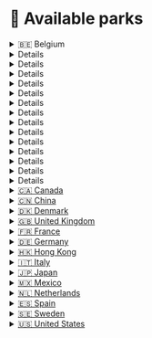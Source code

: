 # :roller_coaster: Available parks
<details>
<summary>🇧🇪 Belgium</summary>
<<<<<<< HEAD
<li><strong>276</strong> : <a href="parks/Bellewaerde.md">Bellewaerde</li>
<li><strong>54</strong> : <a href="parks/Plopsaland De Panne.md">Plopsaland De Panne</li>
</details>
<details>
<summary>🇨🇦 Canada</summary>
<li><strong>58</strong> : <a href="parks/Canada's Wonderland.md">Canada's Wonderland</li>
</details>
<details>
<summary>🇨🇳 China</summary>
<li><strong>30</strong> : <a href="parks/Shanghai Disney Resort.md">Shanghai Disney Resort</li>
</details>
<details>
<summary>🇩🇰 Denmark</summary>
<li><strong>290</strong> : <a href="parks/Djurs Sommerland.md">Djurs Sommerland</li>
<li><strong>18</strong> : <a href="parks/Fårup Sommerland.md">Fårup Sommerland</li>
<li><strong>52</strong> : <a href="parks/Legoland Billund.md">Legoland Billund</li>
<li><strong>287</strong> : <a href="parks/Tivoli Gardens.md">Tivoli Gardens</li>
</details>
<details>
<summary>🇬🇧 United Kingdom</summary>
<li><strong>1</strong> : <a href="parks/Alton Towers.md">Alton Towers</li>
<li><strong>273</strong> : <a href="parks/Blackpool Pleasure Beach.md">Blackpool Pleasure Beach</li>
<li><strong>3</strong> : <a href="parks/Chessington World of Adventures.md">Chessington World of Adventures</li>
<li><strong>289</strong> : <a href="parks/Drayton Manor.md">Drayton Manor</li>
<li><strong>27</strong> : <a href="parks/Legoland Windsor.md">Legoland Windsor</li>
<li><strong>49</strong> : <a href="parks/Paultons Park.md">Paultons Park</li>
<li><strong>2</strong> : <a href="parks/Thorpe Park.md">Thorpe Park</li>
</details>
<details>
<summary>🇫🇷 France</summary>
<li><strong>4</strong> : <a href="parks/Disneyland Park Paris.md">Disneyland Park Paris</li>
<li><strong>291</strong> : <a href="parks/Futuroscope.md">Futuroscope</li>
<li><strong>303</strong> : <a href="parks/Le Pal.md">Le Pal</li>
<li><strong>9</strong> : <a href="parks/Parc Astérix.md">Parc Astérix</li>
<li><strong>304</strong> : <a href="parks/Vulcania.md">Vulcania</li>
<li><strong>301</strong> : <a href="parks/Walibi Rhône-Alpes.md">Walibi Rhône-Alpes</li>
<li><strong>28</strong> : <a href="parks/Walt Disney Studios Paris.md">Walt Disney Studios Paris</li>
</details>
<details>
<summary>🇩🇪 Germany</summary>
<li><strong>51</strong> : <a href="parks/Europa Park.md">Europa Park</li>
<li><strong>25</strong> : <a href="parks/Heide Park .md">Heide Park </li>
<li><strong>302</strong> : <a href="parks/Holiday Park.md">Holiday Park</li>
<li><strong>278</strong> : <a href="parks/Legoland Deutschland.md">Legoland Deutschland</li>
<li><strong>56</strong> : <a href="parks/Phantasialand.md">Phantasialand</li>
<li><strong>309</strong> : <a href="parks/Rulantica.md">Rulantica</li>
</details>
<details>
<summary>🇭🇰 Hong Kong</summary>
<li><strong>31</strong> : <a href="parks/Disneyland Hong Kong.md">Disneyland Hong Kong</li>
</details>
<details>
<summary>🇮🇹 Italy</summary>
<li><strong>12</strong> : <a href="parks/Gardaland.md">Gardaland</li>
</details>
<details>
<summary>🇯🇵 Japan</summary>
<li><strong>285</strong> : <a href="parks/Legoland Japan.md">Legoland Japan</li>
<li><strong>275</strong> : <a href="parks/Tokyo Disney Resort Disney Sea.md">Tokyo Disney Resort Disney Sea</li>
<li><strong>274</strong> : <a href="parks/Tokyo Disney Resort Magic Kingdom.md">Tokyo Disney Resort Magic Kingdom</li>
<li><strong>284</strong> : <a href="parks/Universal Studios Japan.md">Universal Studios Japan</li>
</details>
<details>
<summary>🇲🇽 Mexico</summary>
<li><strong>292</strong> : <a href="parks/Six Flags Hurricane Harbor, Oaxtepec.md">Six Flags Hurricane Harbor, Oaxtepec</li>
</details>
<details>
<summary>🇳🇱 Netherlands</summary>
<li><strong>160</strong> : <a href="parks/Efteling.md">Efteling</li>
<li><strong>305</strong> : <a href="parks/Toverland.md">Toverland</li>
<li><strong>53</strong> : <a href="parks/Walibi Holland.md">Walibi Holland</li>
</details>
<details>
<summary>🇪🇸 Spain</summary>
<li><strong>277</strong> : <a href="parks/Ferrari Land.md">Ferrari Land</li>
<li><strong>298</strong> : <a href="parks/Parque Warner Madrid.md">Parque Warner Madrid</li>
<li><strong>19</strong> : <a href="parks/PortAventura Park.md">PortAventura Park</li>
</details>
<details>
<summary>🇸🇪 Sweden</summary>
<li><strong>166</strong> : <a href="parks/Grona Lund.md">Grona Lund</li>
<li><strong>11</strong> : <a href="parks/Liseberg.md">Liseberg</li>
</details>
<details>
<summary>🇺🇸 United States</summary>
<li><strong>97</strong> : <a href="parks/Adventure Island.md">Adventure Island</li>
<li><strong>8</strong> : <a href="parks/Animal Kingdom.md">Animal Kingdom</li>
<li><strong>94</strong> : <a href="parks/Aquatica Orlando.md">Aquatica Orlando</li>
<li><strong>306</strong> : <a href="parks/Aquatica San Antonio.md">Aquatica San Antonio</li>
<li><strong>307</strong> : <a href="parks/Aquatica San Diego.md">Aquatica San Diego</li>
<li><strong>24</strong> : <a href="parks/Busch Gardens Tampa.md">Busch Gardens Tampa</li>
<li><strong>23</strong> : <a href="parks/Busch Gardens Williamsburg.md">Busch Gardens Williamsburg</li>
<li><strong>57</strong> : <a href="parks/California's Great America.md">California's Great America</li>
<li><strong>59</strong> : <a href="parks/Carowinds.md">Carowinds</li>
<li><strong>50</strong> : <a href="parks/Cedar Point.md">Cedar Point</li>
<li><strong>308</strong> : <a href="parks/Discovery Cove Orlando.md">Discovery Cove Orlando</li>
<li><strong>17</strong> : <a href="parks/Disney California Adventure.md">Disney California Adventure</li>
<li><strong>7</strong> : <a href="parks/Disney Hollywood Studios.md">Disney Hollywood Studios</li>
<li><strong>6</strong> : <a href="parks/Disney Magic Kingdom.md">Disney Magic Kingdom</li>
<li><strong>16</strong> : <a href="parks/Disneyland.md">Disneyland</li>
<li><strong>55</strong> : <a href="parks/Dollywood.md">Dollywood</li>
<li><strong>69</strong> : <a href="parks/Dorney Park.md">Dorney Park</li>
<li><strong>5</strong> : <a href="parks/Epcot.md">Epcot</li>
<li><strong>282</strong> : <a href="parks/Frontier City.md">Frontier City</li>
<li><strong>15</strong> : <a href="parks/Hersheypark.md">Hersheypark</li>
<li><strong>64</strong> : <a href="parks/Islands Of Adventure At Universal Orlando.md">Islands Of Adventure At Universal Orlando</li>
<li><strong>62</strong> : <a href="parks/Kings Dominion.md">Kings Dominion</li>
<li><strong>60</strong> : <a href="parks/Kings Island.md">Kings Island</li>
<li><strong>61</strong> : <a href="parks/Knott's Berry Farm.md">Knott's Berry Farm</li>
<li><strong>48</strong> : <a href="parks/La Ronde, Montreal.md">La Ronde, Montreal</li>
<li><strong>279</strong> : <a href="parks/Legoland California.md">Legoland California</li>
<li><strong>280</strong> : <a href="parks/Legoland Florida.md">Legoland Florida</li>
<li><strong>299</strong> : <a href="parks/Legoland New York.md">Legoland New York</li>
<li><strong>70</strong> : <a href="parks/Michigan's Adventure.md">Michigan's Adventure</li>
<li><strong>21</strong> : <a href="parks/Seaworld Orlando.md">Seaworld Orlando</li>
<li><strong>22</strong> : <a href="parks/Seaworld San Antonio.md">Seaworld San Antonio</li>
<li><strong>20</strong> : <a href="parks/Seaworld San Diego.md">Seaworld San Diego</li>
<li><strong>29</strong> : <a href="parks/Sesame Place.md">Sesame Place</li>
<li><strong>10</strong> : <a href="parks/Silver Dollar City.md">Silver Dollar City</li>
<li><strong>42</strong> : <a href="parks/Six Flags America.md">Six Flags America</li>
<li><strong>281</strong> : <a href="parks/Six Flags Darien Lake.md">Six Flags Darien Lake</li>
<li><strong>33</strong> : <a href="parks/Six Flags Discovery Kingdom.md">Six Flags Discovery Kingdom</li>
<li><strong>39</strong> : <a href="parks/Six Flags Fiesta Texas.md">Six Flags Fiesta Texas</li>
<li><strong>37</strong> : <a href="parks/Six Flags Great Adventure.md">Six Flags Great Adventure</li>
<li><strong>38</strong> : <a href="parks/Six Flags Great America.md">Six Flags Great America</li>
<li><strong>40</strong> : <a href="parks/Six Flags Hurricane Harbor, Arlington.md">Six Flags Hurricane Harbor, Arlington</li>
<li><strong>293</strong> : <a href="parks/Six Flags Hurricane Harbor, Concord.md">Six Flags Hurricane Harbor, Concord</li>
<li><strong>44</strong> : <a href="parks/Six Flags Hurricane Harbor, Jackson.md">Six Flags Hurricane Harbor, Jackson</li>
<li><strong>41</strong> : <a href="parks/Six Flags Hurricane Harbor, Los Angeles.md">Six Flags Hurricane Harbor, Los Angeles</li>
<li><strong>294</strong> : <a href="parks/Six Flags Hurricane Harbor, Oklahoma City.md">Six Flags Hurricane Harbor, Oklahoma City</li>
<li><strong>295</strong> : <a href="parks/Six Flags Hurricane Harbor, Phoenix.md">Six Flags Hurricane Harbor, Phoenix</li>
<li><strong>297</strong> : <a href="parks/Six Flags Hurricane Harbor, Rockford.md">Six Flags Hurricane Harbor, Rockford</li>
<li><strong>296</strong> : <a href="parks/Six Flags Hurricane Harbor, SplashTown.md">Six Flags Hurricane Harbor, SplashTown</li>
<li><strong>32</strong> : <a href="parks/Six Flags Magic Mountain.md">Six Flags Magic Mountain</li>
<li><strong>47</strong> : <a href="parks/Six Flags Mexico.md">Six Flags Mexico</li>
<li><strong>43</strong> : <a href="parks/Six Flags New England.md">Six Flags New England</li>
<li><strong>35</strong> : <a href="parks/Six Flags Over Georgia.md">Six Flags Over Georgia</li>
<li><strong>34</strong> : <a href="parks/Six Flags Over Texas.md">Six Flags Over Texas</li>
<li><strong>36</strong> : <a href="parks/Six Flags St. Louis.md">Six Flags St. Louis</li>
<li><strong>46</strong> : <a href="parks/Six Flags White Water, Atlanta.md">Six Flags White Water, Atlanta</li>
<li><strong>45</strong> : <a href="parks/The Great Escape.md">The Great Escape</li>
<li><strong>65</strong> : <a href="parks/Universal Studios At Universal Orlando.md">Universal Studios At Universal Orlando</li>
<li><strong>66</strong> : <a href="parks/Universal Studios Hollywood.md">Universal Studios Hollywood</li>
<li><strong>67</strong> : <a href="parks/Universal Volcano Bay.md">Universal Volcano Bay</li>
<li><strong>68</strong> : <a href="parks/Valleyfair.md">Valleyfair</li>
<li><strong>96</strong> : <a href="parks/Water Country USA.md">Water Country USA</li>
<li><strong>63</strong> : <a href="parks/Worlds of Fun.md">Worlds of Fun</li>
=======
<li><strong>276</strong> : [Bellewaerde](parks/Bellewaerde.md)</li>
<li><strong>54</strong> : [Plopsaland De Panne](parks/Plopsaland De Panne.md)</li>
</details>
<details>
<summary>🇨🇦 Canada</summary>
<li><strong>58</strong> : [Canada's Wonderland](parks/Canada's Wonderland.md)</li>
</details>
<details>
<summary>🇨🇳 China</summary>
<li><strong>30</strong> : [Shanghai Disney Resort](parks/Shanghai Disney Resort.md)</li>
</details>
<details>
<summary>🇩🇰 Denmark</summary>
<li><strong>290</strong> : [Djurs Sommerland](parks/Djurs Sommerland.md)</li>
<li><strong>18</strong> : [Fårup Sommerland](parks/Fårup Sommerland.md)</li>
<li><strong>52</strong> : [Legoland Billund](parks/Legoland Billund.md)</li>
<li><strong>287</strong> : [Tivoli Gardens](parks/Tivoli Gardens.md)</li>
</details>
<details>
<summary>🇬🇧 United Kingdom</summary>
<li><strong>1</strong> : [Alton Towers](parks/Alton Towers.md)</li>
<li><strong>273</strong> : [Blackpool Pleasure Beach](parks/Blackpool Pleasure Beach.md)</li>
<li><strong>3</strong> : [Chessington World of Adventures](parks/Chessington World of Adventures.md)</li>
<li><strong>289</strong> : [Drayton Manor](parks/Drayton Manor.md)</li>
<li><strong>27</strong> : [Legoland Windsor](parks/Legoland Windsor.md)</li>
<li><strong>49</strong> : [Paultons Park](parks/Paultons Park.md)</li>
<li><strong>2</strong> : [Thorpe Park](parks/Thorpe Park.md)</li>
</details>
<details>
<summary>🇫🇷 France</summary>
<li><strong>4</strong> : [Disneyland Park Paris](parks/Disneyland Park Paris.md)</li>
<li><strong>291</strong> : [Futuroscope](parks/Futuroscope.md)</li>
<li><strong>303</strong> : [Le Pal](parks/Le Pal.md)</li>
<li><strong>9</strong> : [Parc Astérix](parks/Parc Astérix.md)</li>
<li><strong>304</strong> : [Vulcania](parks/Vulcania.md)</li>
<li><strong>301</strong> : [Walibi Rhône-Alpes](parks/Walibi Rhône-Alpes.md)</li>
<li><strong>28</strong> : [Walt Disney Studios Paris](parks/Walt Disney Studios Paris.md)</li>
</details>
<details>
<summary>🇩🇪 Germany</summary>
<li><strong>51</strong> : [Europa Park](parks/Europa Park.md)</li>
<li><strong>25</strong> : [Heide Park ](parks/Heide Park .md)</li>
<li><strong>302</strong> : [Holiday Park](parks/Holiday Park.md)</li>
<li><strong>278</strong> : [Legoland Deutschland](parks/Legoland Deutschland.md)</li>
<li><strong>56</strong> : [Phantasialand](parks/Phantasialand.md)</li>
<li><strong>309</strong> : [Rulantica](parks/Rulantica.md)</li>
</details>
<details>
<summary>🇭🇰 Hong Kong</summary>
<li><strong>31</strong> : [Disneyland Hong Kong](parks/Disneyland Hong Kong.md)</li>
</details>
<details>
<summary>🇮🇹 Italy</summary>
<li><strong>12</strong> : [Gardaland](parks/Gardaland.md)</li>
</details>
<details>
<summary>🇯🇵 Japan</summary>
<li><strong>285</strong> : [Legoland Japan](parks/Legoland Japan.md)</li>
<li><strong>275</strong> : [Tokyo Disney Resort Disney Sea](parks/Tokyo Disney Resort Disney Sea.md)</li>
<li><strong>274</strong> : [Tokyo Disney Resort Magic Kingdom](parks/Tokyo Disney Resort Magic Kingdom.md)</li>
<li><strong>284</strong> : [Universal Studios Japan](parks/Universal Studios Japan.md)</li>
</details>
<details>
<summary>🇲🇽 Mexico</summary>
<li><strong>292</strong> : [Six Flags Hurricane Harbor, Oaxtepec](parks/Six Flags Hurricane Harbor, Oaxtepec.md)</li>
</details>
<details>
<summary>🇳🇱 Netherlands</summary>
<li><strong>160</strong> : [Efteling](parks/Efteling.md)</li>
<li><strong>305</strong> : [Toverland](parks/Toverland.md)</li>
<li><strong>53</strong> : [Walibi Holland](parks/Walibi Holland.md)</li>
</details>
<details>
<summary>🇪🇸 Spain</summary>
<li><strong>277</strong> : [Ferrari Land](parks/Ferrari Land.md)</li>
<li><strong>298</strong> : [Parque Warner Madrid](parks/Parque Warner Madrid.md)</li>
<li><strong>19</strong> : [PortAventura Park](parks/PortAventura Park.md)</li>
</details>
<details>
<summary>🇸🇪 Sweden</summary>
<li><strong>166</strong> : [Grona Lund](parks/Grona Lund.md)</li>
<li><strong>11</strong> : [Liseberg](parks/Liseberg.md)</li>
</details>
<details>
<summary>🇺🇸 United States</summary>
<li><strong>97</strong> : [Adventure Island](parks/Adventure Island.md)</li>
<li><strong>8</strong> : [Animal Kingdom](parks/Animal Kingdom.md)</li>
<li><strong>94</strong> : [Aquatica Orlando](parks/Aquatica Orlando.md)</li>
<li><strong>306</strong> : [Aquatica San Antonio](parks/Aquatica San Antonio.md)</li>
<li><strong>307</strong> : [Aquatica San Diego](parks/Aquatica San Diego.md)</li>
<li><strong>24</strong> : [Busch Gardens Tampa](parks/Busch Gardens Tampa.md)</li>
<li><strong>23</strong> : [Busch Gardens Williamsburg](parks/Busch Gardens Williamsburg.md)</li>
<li><strong>57</strong> : [California's Great America](parks/California's Great America.md)</li>
<li><strong>59</strong> : [Carowinds](parks/Carowinds.md)</li>
<li><strong>50</strong> : [Cedar Point](parks/Cedar Point.md)</li>
<li><strong>308</strong> : [Discovery Cove Orlando](parks/Discovery Cove Orlando.md)</li>
<li><strong>17</strong> : [Disney California Adventure](parks/Disney California Adventure.md)</li>
<li><strong>7</strong> : [Disney Hollywood Studios](parks/Disney Hollywood Studios.md)</li>
<li><strong>6</strong> : [Disney Magic Kingdom](parks/Disney Magic Kingdom.md)</li>
<li><strong>16</strong> : [Disneyland](parks/Disneyland.md)</li>
<li><strong>55</strong> : [Dollywood](parks/Dollywood.md)</li>
<li><strong>69</strong> : [Dorney Park](parks/Dorney Park.md)</li>
<li><strong>5</strong> : [Epcot](parks/Epcot.md)</li>
<li><strong>282</strong> : [Frontier City](parks/Frontier City.md)</li>
<li><strong>15</strong> : [Hersheypark](parks/Hersheypark.md)</li>
<li><strong>64</strong> : [Islands Of Adventure At Universal Orlando](parks/Islands Of Adventure At Universal Orlando.md)</li>
<li><strong>62</strong> : [Kings Dominion](parks/Kings Dominion.md)</li>
<li><strong>60</strong> : [Kings Island](parks/Kings Island.md)</li>
<li><strong>61</strong> : [Knott's Berry Farm](parks/Knott's Berry Farm.md)</li>
<li><strong>48</strong> : [La Ronde, Montreal](parks/La Ronde, Montreal.md)</li>
<li><strong>279</strong> : [Legoland California](parks/Legoland California.md)</li>
<li><strong>280</strong> : [Legoland Florida](parks/Legoland Florida.md)</li>
<li><strong>299</strong> : [Legoland New York](parks/Legoland New York.md)</li>
<li><strong>70</strong> : [Michigan's Adventure](parks/Michigan's Adventure.md)</li>
<li><strong>21</strong> : [Seaworld Orlando](parks/Seaworld Orlando.md)</li>
<li><strong>22</strong> : [Seaworld San Antonio](parks/Seaworld San Antonio.md)</li>
<li><strong>20</strong> : [Seaworld San Diego](parks/Seaworld San Diego.md)</li>
<li><strong>29</strong> : [Sesame Place](parks/Sesame Place.md)</li>
<li><strong>10</strong> : [Silver Dollar City](parks/Silver Dollar City.md)</li>
<li><strong>42</strong> : [Six Flags America](parks/Six Flags America.md)</li>
<li><strong>281</strong> : [Six Flags Darien Lake](parks/Six Flags Darien Lake.md)</li>
<li><strong>33</strong> : [Six Flags Discovery Kingdom](parks/Six Flags Discovery Kingdom.md)</li>
<li><strong>39</strong> : [Six Flags Fiesta Texas](parks/Six Flags Fiesta Texas.md)</li>
<li><strong>37</strong> : [Six Flags Great Adventure](parks/Six Flags Great Adventure.md)</li>
<li><strong>38</strong> : [Six Flags Great America](parks/Six Flags Great America.md)</li>
<li><strong>40</strong> : [Six Flags Hurricane Harbor, Arlington](parks/Six Flags Hurricane Harbor, Arlington.md)</li>
<li><strong>293</strong> : [Six Flags Hurricane Harbor, Concord](parks/Six Flags Hurricane Harbor, Concord.md)</li>
<li><strong>44</strong> : [Six Flags Hurricane Harbor, Jackson](parks/Six Flags Hurricane Harbor, Jackson.md)</li>
<li><strong>41</strong> : [Six Flags Hurricane Harbor, Los Angeles](parks/Six Flags Hurricane Harbor, Los Angeles.md)</li>
<li><strong>294</strong> : [Six Flags Hurricane Harbor, Oklahoma City](parks/Six Flags Hurricane Harbor, Oklahoma City.md)</li>
<li><strong>295</strong> : [Six Flags Hurricane Harbor, Phoenix](parks/Six Flags Hurricane Harbor, Phoenix.md)</li>
<li><strong>297</strong> : [Six Flags Hurricane Harbor, Rockford](parks/Six Flags Hurricane Harbor, Rockford.md)</li>
<li><strong>296</strong> : [Six Flags Hurricane Harbor, SplashTown](parks/Six Flags Hurricane Harbor, SplashTown.md)</li>
<li><strong>32</strong> : [Six Flags Magic Mountain](parks/Six Flags Magic Mountain.md)</li>
<li><strong>47</strong> : [Six Flags Mexico](parks/Six Flags Mexico.md)</li>
<li><strong>43</strong> : [Six Flags New England](parks/Six Flags New England.md)</li>
<li><strong>35</strong> : [Six Flags Over Georgia](parks/Six Flags Over Georgia.md)</li>
<li><strong>34</strong> : [Six Flags Over Texas](parks/Six Flags Over Texas.md)</li>
<li><strong>36</strong> : [Six Flags St. Louis](parks/Six Flags St. Louis.md)</li>
<li><strong>46</strong> : [Six Flags White Water, Atlanta](parks/Six Flags White Water, Atlanta.md)</li>
<li><strong>45</strong> : [The Great Escape](parks/The Great Escape.md)</li>
<li><strong>65</strong> : [Universal Studios At Universal Orlando](parks/Universal Studios At Universal Orlando.md)</li>
<li><strong>66</strong> : [Universal Studios Hollywood](parks/Universal Studios Hollywood.md)</li>
<li><strong>67</strong> : [Universal Volcano Bay](parks/Universal Volcano Bay.md)</li>
<li><strong>68</strong> : [Valleyfair](parks/Valleyfair.md)</li>
<li><strong>96</strong> : [Water Country USA](parks/Water Country USA.md)</li>
<li><strong>63</strong> : [Worlds of Fun](parks/Worlds of Fun.md)</li>
>>>>>>> 65d79b78a820d113ab20924165499f350c2af3fc
</details>